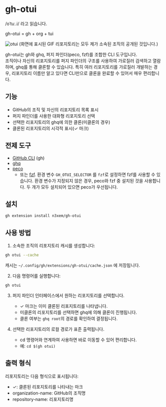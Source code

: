 # gh-otui

/oˈtuː.i/ 라고 읽습니다.

gh-otui = gh + org + tui

![otui](https://github.com/user-attachments/assets/0c7626eb-c639-4f4c-86e1-b4ba6dab5bec)
(화면에 표시된 GIF 리포지토리는 모두 제가 소속된 조직의 공개된 것입니다.)

gh-otui는 gh와 ghq, 퍼지 파인더(peco, fzf)를 조합한 CLI 도구입니다.  
조직이나 자신의 리포지토리를 퍼지 파인더의 구조를 사용하여 가로질러 검색하고 열람하며, ghq를 통해 클론할 수 있습니다. 특히 여러 리포지토리를 가로질러 개발하는 경우, 리포지토리 이름만 알고 있다면 CLI만으로 클론을 완료할 수 있어서 매우 편리합니다.

## 기능

- GitHub의 조직 및 자신의 리포지토리 목록 표시
- 퍼지 파인더를 사용한 대화형 리포지토리 선택
- 선택한 리포지토리의 ghq에 의한 클론(미클론의 경우)
- 클론된 리포지토리의 시각적 표시(✓ 마크)

## 전제 도구

- [GitHub CLI](https://cli.github.com/) (gh)
- [ghq](https://github.com/x-motemen/ghq)
- [peco](https://github.com/peco/peco)
  - 또는 [fzf](https://github.com/junegunn/fzf). 환경 변수 `GH_OTUI_SELECTOR` 를 `fzf`로 설정하면 fzf를 사용할 수 있습니다. 환경 변수가 지정되지 않은 경우, peco와 fzf 중 설치된 것을 사용합니다. 두 개가 모두 설치되어 있으면 peco가 우선됩니다.

## 설치

```bash
gh extension install n3xem/gh-otui
```

## 사용 방법

1. 소속한 조직의 리포지토리 캐시를 생성합니다:

```bash
gh otui --cache
```

캐시는 `~/.config/gh/extensions/gh-otui/cache.json` 에 저장됩니다.

2. 다음 명령어를 실행합니다:

```bash
gh otui
```

3. 퍼지 파인더 인터페이스에서 원하는 리포지토리를 선택합니다.
   - ✓ 마크는 이미 클론된 리포지토리를 나타냅니다.
   - 미클론의 리포지토리를 선택하면 ghq에 의해 클론이 진행됩니다.
   - 클론 여부는 `ghq root`의 경로를 확인하여 결정됩니다.

4. 선택한 리포지토리의 로컬 경로가 표준 출력됩니다.
   - cd 명령어와 연계하여 사용하면 바로 이동할 수 있어 편리합니다.
   - 예: `cd $(gh otui)`

## 출력 형식

리포지토리는 다음 형식으로 표시됩니다:

- ✓: 클론된 리포지토리를 나타내는 마크
- organization-name: GitHub의 조직명
- repository-name: 리포지토리명